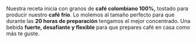 Nuestra receta inicia con granos de **café colombiano 100%,** tostado para producir nuestro **café frío**. Lo molemos al tamaño perfecto para que durante las **20 horas de preparación** tengamos el mejor concentrado. Una bebida **fuerte, desafiante y flexible** para que prepares café en casa como más te guste.
